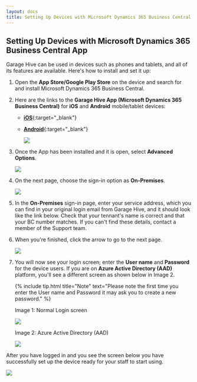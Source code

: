 ```yaml
---
layout: docs
title: Setting Up Devices with Microsoft Dynamics 365 Business Central App   
---
```


## Setting Up Devices with Microsoft Dynamics 365 Business Central App
Garage Hive can be used in devices such as phones and tablets, and all of its features are available. Here's how to install and set it up: 

1. Open the **App Store/Google Play Store** on the device and search for and install Microsoft Dynamics 365 Business Central.
2. Here are the links to the **Garage Hive App (Microsoft Dynamics 365 Business Central)** for **iOS** and **Android** mobile/tablet devices:
    * [**iOS**](https://apps.apple.com/sg/app/dynamics-365-business-central/id1093325047){:target="_blank"}   
    * [**Android**](https://play.google.com/store/apps/details?id=com.microsoft.dynamics.ProjectMadeira&hl=en_GB){:target="_blank"}

      ![](media/garagehive-setting-up-devices1.png)

3. Once the App has been installed and it is open, select **Advanced Options**.

   ![](media/garagehive-setting-up-devices2.png)

4. On the next page, choose the sign-in option as **On-Premises**.

   ![](media/garagehive-setting-up-devices6.png)

5. In the **On-Premises** sign-in page, enter your service address, which you can find in your original login email from Garage Hive, and it should look like the link below. Check that your tennant's name is correct and that your BC number matches. If you can't find these details, contact a member of the Support team.
6. When you're finished, click the arrow to go to the next page.

   ![](media/garagehive-setting-up-devices3.png)

7. You will now see your login screen; enter the **User name** and **Password** for the device users. If you are on **Azure Active Directory (AAD)** platform, you'll see a different screen as shown below in Image 2.

      {% include tip.html title="Note" text="Please note the first time you enter the User name and Password it may ask you to create a new password." %} 

   Image 1: Normal Login screen

      ![](media/garagehive-setting-up-devices4.png)

   Image 2: Azure Active Directory (AAD)

      ![](media/garagehive-setting-up-devices4a.png)

After you have logged in and you see the screen below you have successfully set up the device ready for your staff to start using. 

![](media/garagehive-setting-up-devices5.png)









 
